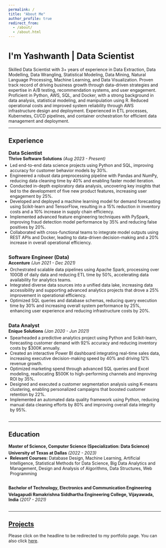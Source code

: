 ```yaml
---
permalink: /
title: "About Me"
author_profile: true
redirect_from: 
  - /about/
  - /about.html
---
```


# I'm Yashwanth | Data Scientist

Skilled Data Scientist with 3+ years of experience in Data Extraction, Data Modelling, Data Wrangling, Statistical Modeling, Data Mining, Natural Language Processing, Machine Learning, and Data Visualization. Proven track record of driving business growth through data-driven strategies and expertise in A/B testing, recommendation systems, and user engagement. Proficient in Python, AWS, SQL, and Docker, with a strong background in data analysis, statistical modeling, and manipulation using R. Reduced operational costs and improved system reliability through AWS infrastructure design and deployment. Experienced in ETL processes, Kubernetes, CI/CD pipelines, and container orchestration for efficient data management and deployment.

---

<style>
  h3, h4, h5, h6 {
    margin: 0;
  }
  .experience-section, .education-section {
    margin-bottom: 30px;
  }
  .company-role, .education-role {
    margin-bottom: 5px;
  }
  .experience-item, .education-item {
    margin-bottom: 5px;
  }
  .experience-item ul, .education-item ul {
    margin: 0;
    padding-left: 5px;
  }
</style>

## Experience

### Data Scientist
<div class="experience-section">
  <div class="company-role">
    <strong>Thrive Software Solutions</strong> <em>(Aug 2023 - Present)</em>
  </div>
  <div class="experience-item">
    <ul>
      <li>Led end-to-end data science projects using Python and SQL, improving accuracy for customer behavior models by 30%.</li>
      <li>Engineered a robust data preprocessing pipeline with Pandas and NumPy, reducing data cleaning time by 40% and enabling faster model iteration.</li>
      <li>Conducted in-depth exploratory data analysis, uncovering key insights that led to the development of five new product features, increasing user engagement by 25%.</li>
      <li>Developed and deployed a machine learning model for demand forecasting using Scikit-learn and TensorFlow, resulting in a 15% reduction in inventory costs and a 10% increase in supply chain efficiency.</li>
      <li>Implemented advanced feature engineering techniques with PySpark, improving fraud detection model performance by 35% and reducing false positives by 20%.</li>
      <li>Collaborated with cross-functional teams to integrate model outputs using REST APIs and Docker, leading to data-driven decision-making and a 20% increase in overall operational efficiency.</li>
    </ul>
  </div>
</div>

### Software Engineer (Data)
<div class="experience-section">
  <div class="company-role">
    <strong>Accenture</strong> <em>(Jun 2021 - Dec 2021)</em>
  </div>
  <div class="experience-item">
    <ul>
      <li>Orchestrated scalable data pipelines using Apache Spark, processing over 100GB of daily data and reducing ETL time by 50%, accelerating data availability for analytics teams.</li>
      <li>Integrated diverse data sources into a unified data lake, increasing data accessibility and supporting advanced analytics projects that drove a 25% improvement in operational efficiency.</li>
      <li>Optimized SQL queries and database schemas, reducing query execution time by 30% and increasing overall system performance by 25%, enhancing user experience and reducing infrastructure costs by 20%.</li>
    </ul>
  </div>
</div>

### Data Analyst
<div class="experience-section">
  <div class="company-role">
    <strong>Enique Solutions</strong> <em>(Jan 2020 - Jun 2021)</em>
  </div>
  <div class="experience-item">
    <ul>
      <li>Spearheaded a predictive analytics project using Python and Scikit-learn, forecasting customer demand with 92% accuracy and reducing inventory costs by $300K annually.</li>
      <li>Created an interactive Power BI dashboard integrating real-time sales data, increasing executive decision-making speed by 40% and driving 12% revenue growth.</li>
      <li>Optimized marketing spend through advanced SQL queries and Excel modeling, reallocating $500K to high-performing channels and improving ROI by 35%.</li>
      <li>Designed and executed a customer segmentation analysis using K-means clustering, enabling personalized campaigns that boosted customer retention by 22%.</li>
      <li>Implemented an automated data quality framework using Python, reducing manual data cleaning efforts by 80% and improving overall data integrity by 95%.</li>
    </ul>
  </div>
</div>

---

## Education

<div class="education-section">
  <div class="education-role">
    <strong>Master of Science, Computer Science (Specialization: Data Science)</strong>
  </div>
  <div class="education-item">
    <strong>University of Texas at Dallas</strong> <em>(2022 - 2023)</em>
    <ul>
      <li><strong>Relevant Courses:</strong> Database Design, Machine Learning, Artificial Intelligence, Statistical Methods for Data Science, Big Data Analytics and Management, Design and Analysis of Algorithms, Data Structures, Web Programming</li>
    </ul>
  </div>
</div>

<div class="education-section">
  <div class="education-role">
    <strong>Bachelor of Technology, Electronics and Communication Engineering</strong>
  </div>
  <div class="education-item">
    <strong>Velagapudi Ramakrishna Siddhartha Engineering College, Vijayawada, India</strong> <em>(2017 - 2021)</em>
  </div>
</div>

---

## [Projects](https://yash413.github.io/Projects/)

Please click on the headline to be redirected to my portfolio page. You can also click [here](https://yash413.github.io/Projects/).